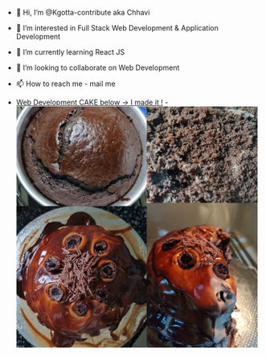 - 👋 Hi, I’m @Kgotta-contribute aka Chhavi
- 👀 I’m interested in Full Stack Web Development & Application Development
- 🌱 I’m currently learning React JS
- 💞️ I’m looking to collaborate on Web Development
- 📫 How to reach me - mail me

- [Web Development CAKE below -> I made it !](https://github.com/Kgotta-contribute/testrepo/blob/main/CakeFullStackWebDevelopment.jpg)
-<img src="https://github.com/Kgotta-contribute/testrepo/blob/main/CakeFullStackWebDevelopment.jpg" alt="Image Description">

